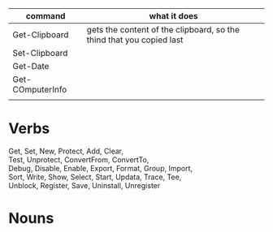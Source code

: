 | command          | what it does                                                         |
|------------------|----------------------------------------------------------------------|
| Get-Clipboard    | gets the content of the clipboard, so the thind that you copied last |
| Set-Clipboard    |                                                                      |
| Get-Date         |                                                                      |
| Get-COmputerInfo |                                                                      |
|                  |                                                                      |


# Verbs
Get, Set, New, Protect, Add, Clear,  
Test, Unprotect, ConvertFrom, ConvertTo,  
Debug, Disable, Enable, Export, Format, Group, Import,  
Sort, Write, Show, Select, Start, Updata, Trace, Tee,  
Unblock, Register, Save, Uninstall, Unregister

# Nouns
